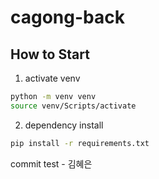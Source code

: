 # cagong-back

## How to Start

1. activate venv

```bash
python -m venv venv
source venv/Scripts/activate
```

2. dependency install

```bash
pip install -r requirements.txt
```

commit test - 김혜은